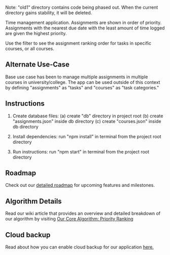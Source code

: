 Note: "old1" directory contains code being phased out. When the current directory gains stability, it will be deleted.

Time management application. Assignments are shown in order of priority. Assignments with the nearest due date with the least amount of time logged are given the highest priority. 

Use the filter to see the assignment ranking order for tasks in specific courses, or all courses.

## Alternate Use-Case

Base use case has been to manage multiple assignments in multiple courses in university/college. The app can be used outside of this context by defining "assignments" as "tasks" and "courses" as "task categories."

## Instructions

1. Create database files: (a) create "db" directory in project root (b) create "assignments.json" inside db directory (c) create "courses.json" inside db directory

2. Install dependencies: run "npm install" in terminal from the project root directory

3. Run instructions: run "npm start" in terminal from the project root directory

## Roadmap

Check out our [detailed roadmap](ROADMAP.md) for upcoming features and milestones.

## Algorithm Details

Read our wiki article that provides an overview and detailed breakdown of our algorithm by visiting [Our Core Algorithm: Priority Ranking](https://github.com/dontbothercaffeinated/time_management/wiki/Our-Core-Algorithm:-Priority-Ranking)

## Cloud backup

Read about how you can enable cloud backup for our application [here.](https://github.com/dontbothercaffeinated/time_management/wiki/Cloud-Backup)
